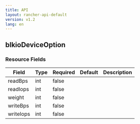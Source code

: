 ```yaml
---
title: API
layout: rancher-api-default
version: v1.2
lang: en
---
```


## blkioDeviceOption





### Resource Fields

Field | Type | Required | Default | Description
---|---|---|---|---
readBps | int | false |  | 
readIops | int | false |  | 
weight | int | false |  | 
writeBps | int | false |  | 
writeIops | int | false |  | 

